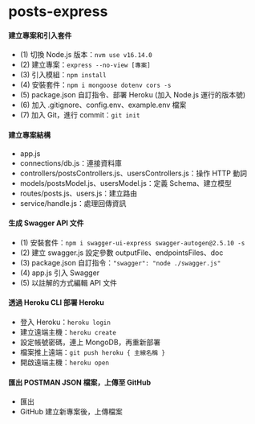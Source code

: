 # posts-express

#### 建立專案和引入套件
- (1) 切換 Node.js 版本：``` nvm use v16.14.0 ```
- (2) 建立專案：``` express --no-view [專案] ```
- (3) 引入模組：``` npm install ```
- (4) 安裝套件：``` npm i mongoose dotenv cors -s ```
- (5) package.json 自訂指令、部署 Heroku (加入 Node.js 運行的版本號)
- (6) 加入 .gitignore、config.env、example.env 檔案
- (7) 加入 Git，進行 commit：``` git init ```

#### 建立專案結構
- app.js
- connections/db.js：連接資料庫
- controllers/postsControllers.js、usersControllers.js：操作 HTTP 動詞
- models/postsModel.js、usersModel.js：定義 Schema、建立模型
- routes/posts.js、users.js：建立路由
- service/handle.js：處理回傳資訊

#### 生成 Swagger API 文件
- (1) 安裝套件：``` npm i swagger-ui-express swagger-autogen@2.5.10 -s ```
- (2) 建立 swagger.js 設定參數 outputFile、endpointsFiles、doc
- (3) package.json 自訂指令：``` "swagger": "node ./swagger.js" ```
- (4) app.js 引入 Swagger
- (5) 以註解的方式編輯 API 文件

#### 透過 Heroku CLI 部署 Heroku
- 登入 Heroku：``` heroku login ```
- 建立遠端主機：``` heroku create ```
- 設定帳號密碼，連上 MongoDB，再重新部署
- 檔案推上遠端：``` git push heroku { 主線名稱 } ```
- 開啟遠端主機：``` heroku open ```

#### 匯出 POSTMAN JSON 檔案，上傳至 GitHub
- 匯出
- GitHub 建立新專案後，上傳檔案
